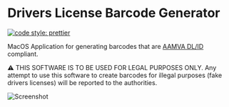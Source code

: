 # Drivers License Barcode Generator

[![code style: prettier](https://img.shields.io/badge/code_style-prettier-ff69b4.svg?style=flat-square)](https://github.com/prettier/prettier)


MacOS Application for generating barcodes that are [AAMVA DL/ID](https://www.aamva.org/dl-id-card-design-standard/) compliant.

:warning: THIS SOFTWARE IS TO BE USED FOR LEGAL PURPOSES ONLY. Any attempt to use this software to create barcodes for illegal purposes (fake drivers licenses) will be reported to the authorities.

![Screenshot](Screenshot.png)

